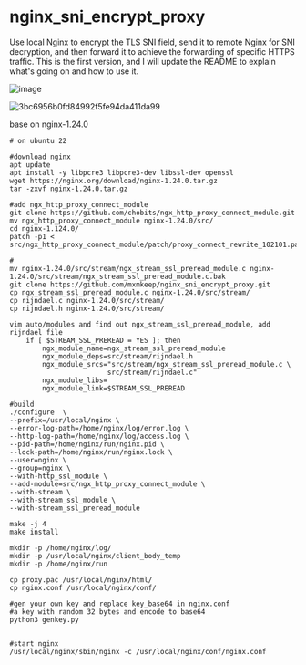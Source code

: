 # nginx_sni_encrypt_proxy
Use local Nginx to encrypt the TLS SNI field, send it to remote Nginx for SNI decryption, and then forward it to achieve the forwarding of specific HTTPS traffic.
This is the first version, and I will update the README to explain what's going on and how to use it.

![image](https://github.com/mxmkeep/nginx_sni_encrypt_proxy/assets/20048552/d4b5492a-6681-4fdc-ba89-89a99b68919a)

![3bc6956b0fd84992f5fe94da411da99](https://github.com/mxmkeep/nginx_sni_encrypt_proxy/assets/20048552/3b25947e-6ebe-4945-8157-cca6a3895197)

base on nginx-1.24.0
```shell
# on ubuntu 22

#download nginx
apt update
apt install -y libpcre3 libpcre3-dev libssl-dev openssl 
wget https://nginx.org/download/nginx-1.24.0.tar.gz
tar -zxvf nginx-1.24.0.tar.gz

#add ngx_http_proxy_connect_module
git clone https://github.com/chobits/ngx_http_proxy_connect_module.git
mv ngx_http_proxy_connect_module nginx-1.24.0/src/
cd nginx-1.124.0/
patch -p1 < src/ngx_http_proxy_connect_module/patch/proxy_connect_rewrite_102101.patch

#
mv nginx-1.24.0/src/stream/ngx_stream_ssl_preread_module.c nginx-1.24.0/src/stream/ngx_stream_ssl_preread_module.c.bak
git clone https://github.com/mxmkeep/nginx_sni_encrypt_proxy.git
cp ngx_stream_ssl_preread_module.c nginx-1.24.0/src/stream/
cp rijndael.c nginx-1.24.0/src/stream/
cp rijndael.h nginx-1.24.0/src/stream/

vim auto/modules and find out ngx_stream_ssl_preread_module, add rijndael file
    if [ $STREAM_SSL_PREREAD = YES ]; then
        ngx_module_name=ngx_stream_ssl_preread_module
        ngx_module_deps=src/stream/rijndael.h
        ngx_module_srcs="src/stream/ngx_stream_ssl_preread_module.c \
                        src/stream/rijndael.c"
        ngx_module_libs=
        ngx_module_link=$STREAM_SSL_PREREAD

#build
./configure  \
--prefix=/usr/local/nginx \
--error-log-path=/home/nginx/log/error.log \
--http-log-path=/home/nginx/log/access.log \
--pid-path=/home/nginx/run/nginx.pid \
--lock-path=/home/nginx/run/nginx.lock \
--user=nginx \
--group=nginx \
--with-http_ssl_module \
--add-module=src/ngx_http_proxy_connect_module \
--with-stream \
--with-stream_ssl_module \
--with-stream_ssl_preread_module

make -j 4
make install

mkdir -p /home/nginx/log/
mkdir -p /usr/local/nginx/client_body_temp
mkdir -p /home/nginx/run

cp proxy.pac /usr/local/nginx/html/
cp nginx.conf /usr/local/nginx/conf/

#gen your own key and replace key_base64 in nginx.conf
#a key with random 32 bytes and encode to base64
python3 genkey.py


#start nginx
/usr/local/nginx/sbin/nginx -c /usr/local/nginx/conf/nginx.conf


```









